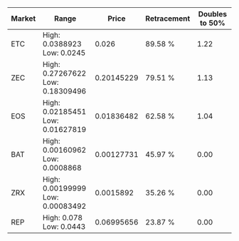| Market | Range | Price| Retracement | Doubles to 50% |
| --- | --- | --- | --- | --- |
| ETC | High: 0.0388923<br />Low: 0.0245 | 0.026 | 89.58 % | 1.22 |
| ZEC | High: 0.27267622<br />Low: 0.18309496 | 0.20145229 | 79.51 % | 1.13 |
| EOS | High: 0.02185451<br />Low: 0.01627819 | 0.01836482 | 62.58 % | 1.04 |
| BAT | High: 0.00160962<br />Low: 0.0008868 | 0.00127731 | 45.97 % | 0.00 |
| ZRX | High: 0.00199999<br />Low: 0.00083492 | 0.0015892 | 35.26 % | 0.00 |
| REP | High: 0.078<br />Low: 0.0443 | 0.06995656 | 23.87 % | 0.00 |
